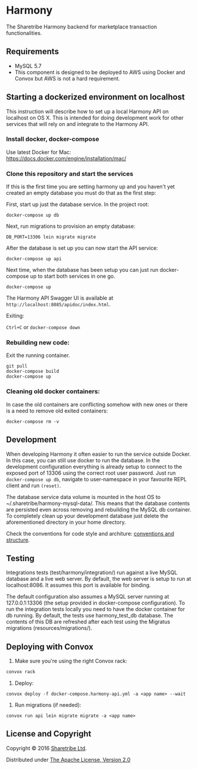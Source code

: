 # Harmony

The Sharetribe Harmony backend for marketplace transaction functionalities.

## Requirements

* MySQL 5.7
* This component is designed to be deployed to AWS using Docker and Convox but AWS is not a hard requirement.

## Starting a dockerized environment on localhost

This instruction will describe how to set up a local Harmony API on
localhost on OS X. This is intended for doing development work for
other services that will rely on and integrate to the Harmony API.

### Install docker, docker-compose

Use latest Docker for Mac: https://docs.docker.com/engine/installation/mac/

### Clone this repository and start the services

If this is the first time you are setting harmony up and you haven't
yet created an empty database you must do that as the first step:

First, start up just the database service. In the project root:

```
docker-compose up db
```

Next, run migrations to provision an empty database:

```
DB_PORT=13306 lein migrate migrate
```

After the database is set up you can now start the API service:

```
docker-compose up api
```

Next time, when the database has been setup you can just run
docker-compose up to start both services in one go.

```
docker-compose up
```

The Harmony API Swagger UI is available at `http://localhost:8085/apidoc/index.html`.

Exiting:

`Ctrl+C` or `docker-compose down`

### Rebuilding new code:

Exit the running container.

```
git pull
docker-compose build
docker-compose up
```

### Cleaning old docker containers:

In case the old containers are conflicting somehow with new ones or
there is a need to remove old exited containers:

```
docker-compose rm -v
```

## Development

When developing Harmony it often easier to run the service outside
Docker. In this case, you can still use docker to run the database. In
the development configuration everything is already setup to connect
to the exposed port of 13306 using the correct root user
password. Just run `docker-compose up db`, navigate to user-namespace
in your favourite REPL client and run `(reset)`.

The database service data volume is mounted in the host OS to
~/.sharetribe/harmony-mysql-data/. This means that the database
contents are persisted even across removing and rebuilding the MySQL
db container. To completely clean up your development database just
delete the aforementioned directory in your home directory.

Check the conventions for code style and architure: [conventions and structure](doc/conventions_and_structure.md).

## Testing

Integrations tests (test/harmony/integration/) run against a live
MySQL database and a live web server. By default, the web server is
setup to run at localhost:8086. It assumes this port is available for
binding.

The default configuration also assumes a MySQL server running at
127.0.0.1:13306 (the setup provided in docker-compose
configuration). To run the integration tests locally you need to have
the docker container for db running. By default, the tests use
harmony_test_db database. The contents of this DB are refreshed after
each test using the Migratus migrations (resources/migrations/).

## Deploying with Convox

1. Make sure you're using the right Convox rack:

  ```bash
  convox rack
  ```

1. Deploy:

  ```
  convox deploy -f docker-compose.harmony-api.yml -a <app name> --wait
  ```

1. Run migrations (if needed):

  ```
  convox run api lein migrate migrate -a <app name>
  ```

## License and Copyright

Copyright © 2016 [Sharetribe Ltd](https://www.sharetribe.com).

Distributed under [The Apache License, Version 2.0](http://www.apache.org/licenses/LICENSE-2.0)

